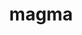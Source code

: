 ---
title: "magma"
layout: cache
categories: [package, develop]
meta: {"versions": ["2.7.2", "2.8.0"], "compilers": ["gcc@=11.4.0", "gcc@=9.4.0"], "oss": ["ubuntu20.04", "ubuntu22.04"], "platforms": ["linux"], "targets": ["neoverse_v1", "neoverse_v2", "ppc64le", "x86_64_v3"], "stacks": ["e4s-neoverse-v2", "e4s-neoverse_v1", "e4s-power", "e4s-rocm-external", "ml-linux-x86_64-cuda", "root"], "num_specs": 46, "num_specs_by_stack": {"e4s-power": 4, "root": 46, "e4s-neoverse_v1": 9, "e4s-neoverse-v2": 4, "e4s-rocm-external": 18, "ml-linux-x86_64-cuda": 8}}
spec_details: [{"hash": "djuf5ctug4tobdsonoywms3bryut7aq3", "compiler": "gcc@=9.4.0", "versions": ["2.8.0"], "os": "ubuntu20.04", "platform": "linux", "target": "ppc64le", "variants": ["build_system=cmake", "build_type=Release", "+cuda", "cuda_arch=70", "+fortran", "generator=make", "~ipo", "~rocm", "+shared"], "stacks": ["e4s-power", "root"], "size": "-", "tarball": "https://binaries.spack.io/develop/build_cache/linux-ubuntu20.04-ppc64le/gcc-9.4.0/magma-2.8.0/linux-ubuntu20.04-ppc64le-gcc-9.4.0-magma-2.8.0-djuf5ctug4tobdsonoywms3bryut7aq3.spack"}, {"hash": "4rqlanhe4yalu5li7dv56qg6jlrgi3je", "compiler": "gcc@=9.4.0", "versions": ["2.8.0"], "os": "ubuntu20.04", "platform": "linux", "target": "ppc64le", "variants": ["build_system=cmake", "build_type=Release", "+cuda", "cuda_arch=70", "+fortran", "generator=make", "~ipo", "~rocm", "+shared"], "stacks": ["e4s-power", "root"], "size": "-", "tarball": "https://binaries.spack.io/develop/build_cache/linux-ubuntu20.04-ppc64le/gcc-9.4.0/magma-2.8.0/linux-ubuntu20.04-ppc64le-gcc-9.4.0-magma-2.8.0-4rqlanhe4yalu5li7dv56qg6jlrgi3je.spack"}, {"hash": "qluit3ijelddwhk5yktyn3rpdpcx4bvt", "compiler": "gcc@=9.4.0", "versions": ["2.8.0"], "os": "ubuntu20.04", "platform": "linux", "target": "ppc64le", "variants": ["build_system=cmake", "build_type=Release", "+cuda", "cuda_arch=70", "+fortran", "generator=make", "~ipo", "~rocm", "+shared"], "stacks": ["e4s-power", "root"], "size": "-", "tarball": "https://binaries.spack.io/develop/build_cache/linux-ubuntu20.04-ppc64le/gcc-9.4.0/magma-2.8.0/linux-ubuntu20.04-ppc64le-gcc-9.4.0-magma-2.8.0-qluit3ijelddwhk5yktyn3rpdpcx4bvt.spack"}, {"hash": "n27zlrfesab7chfv62ioaapjg3dcnidm", "compiler": "gcc@=9.4.0", "versions": ["2.8.0"], "os": "ubuntu20.04", "platform": "linux", "target": "ppc64le", "variants": ["build_system=cmake", "build_type=Release", "+cuda", "cuda_arch=70", "+fortran", "generator=make", "~ipo", "~rocm", "+shared"], "stacks": ["e4s-power", "root"], "size": "-", "tarball": "https://binaries.spack.io/develop/build_cache/linux-ubuntu20.04-ppc64le/gcc-9.4.0/magma-2.8.0/linux-ubuntu20.04-ppc64le-gcc-9.4.0-magma-2.8.0-n27zlrfesab7chfv62ioaapjg3dcnidm.spack"}, {"hash": "54cym3k35lfljabem4jukpj6uv3ipoec", "compiler": "gcc@=11.4.0", "versions": ["2.8.0"], "os": "ubuntu22.04", "platform": "linux", "target": "neoverse_v1", "variants": ["build_system=cmake", "build_type=Release", "+cuda", "cuda_arch=90", "+fortran", "generator=make", "~ipo", "~rocm", "+shared"], "stacks": ["root"], "size": "-", "tarball": "https://binaries.spack.io/develop/build_cache/linux-ubuntu22.04-neoverse_v1/gcc-11.4.0/magma-2.8.0/linux-ubuntu22.04-neoverse_v1-gcc-11.4.0-magma-2.8.0-54cym3k35lfljabem4jukpj6uv3ipoec.spack"}, {"hash": "7qznbzcwmjmyaicpurxwci3giakyionl", "compiler": "gcc@=11.4.0", "versions": ["2.8.0"], "os": "ubuntu22.04", "platform": "linux", "target": "neoverse_v1", "variants": ["build_system=cmake", "build_type=Release", "+cuda", "cuda_arch=75", "+fortran", "generator=make", "~ipo", "~rocm", "+shared"], "stacks": ["root"], "size": "-", "tarball": "https://binaries.spack.io/develop/build_cache/linux-ubuntu22.04-neoverse_v1/gcc-11.4.0/magma-2.8.0/linux-ubuntu22.04-neoverse_v1-gcc-11.4.0-magma-2.8.0-7qznbzcwmjmyaicpurxwci3giakyionl.spack"}, {"hash": "p26pwb77ur3bbrwo7532pridoow5jne7", "compiler": "gcc@=11.4.0", "versions": ["2.8.0"], "os": "ubuntu22.04", "platform": "linux", "target": "neoverse_v1", "variants": ["build_system=cmake", "build_type=Release", "+cuda", "cuda_arch=75", "+fortran", "generator=make", "~ipo", "~rocm", "+shared"], "stacks": ["e4s-neoverse_v1", "root"], "size": "-", "tarball": "https://binaries.spack.io/develop/build_cache/linux-ubuntu22.04-neoverse_v1/gcc-11.4.0/magma-2.8.0/linux-ubuntu22.04-neoverse_v1-gcc-11.4.0-magma-2.8.0-p26pwb77ur3bbrwo7532pridoow5jne7.spack"}, {"hash": "xy2iovlmbwwmjqk3e4lggn4zudiiw5jp", "compiler": "gcc@=11.4.0", "versions": ["2.8.0"], "os": "ubuntu22.04", "platform": "linux", "target": "neoverse_v1", "variants": ["build_system=cmake", "build_type=Release", "+cuda", "cuda_arch=80", "+fortran", "generator=make", "~ipo", "~rocm", "+shared"], "stacks": ["e4s-neoverse_v1", "root"], "size": "-", "tarball": "https://binaries.spack.io/develop/build_cache/linux-ubuntu22.04-neoverse_v1/gcc-11.4.0/magma-2.8.0/linux-ubuntu22.04-neoverse_v1-gcc-11.4.0-magma-2.8.0-xy2iovlmbwwmjqk3e4lggn4zudiiw5jp.spack"}, {"hash": "j6v4f6dx75rsd4kn5axj7qb5tbshvkbl", "compiler": "gcc@=11.4.0", "versions": ["2.8.0"], "os": "ubuntu22.04", "platform": "linux", "target": "neoverse_v1", "variants": ["build_system=cmake", "build_type=Release", "+cuda", "cuda_arch=80", "+fortran", "generator=make", "~ipo", "~rocm", "+shared"], "stacks": ["e4s-neoverse_v1", "root"], "size": "-", "tarball": "https://binaries.spack.io/develop/build_cache/linux-ubuntu22.04-neoverse_v1/gcc-11.4.0/magma-2.8.0/linux-ubuntu22.04-neoverse_v1-gcc-11.4.0-magma-2.8.0-j6v4f6dx75rsd4kn5axj7qb5tbshvkbl.spack"}, {"hash": "bfeaj5t2adjhvdndhwfximsvigjk3zno", "compiler": "gcc@=11.4.0", "versions": ["2.8.0"], "os": "ubuntu22.04", "platform": "linux", "target": "neoverse_v1", "variants": ["build_system=cmake", "build_type=Release", "+cuda", "cuda_arch=80", "+fortran", "generator=make", "~ipo", "~rocm", "+shared"], "stacks": ["root"], "size": "-", "tarball": "https://binaries.spack.io/develop/build_cache/linux-ubuntu22.04-neoverse_v1/gcc-11.4.0/magma-2.8.0/linux-ubuntu22.04-neoverse_v1-gcc-11.4.0-magma-2.8.0-bfeaj5t2adjhvdndhwfximsvigjk3zno.spack"}, {"hash": "qw4sj7i3tj65crltvt76sxrejwlxlb7j", "compiler": "gcc@=11.4.0", "versions": ["2.8.0"], "os": "ubuntu22.04", "platform": "linux", "target": "neoverse_v1", "variants": ["build_system=cmake", "build_type=Release", "+cuda", "cuda_arch=75", "+fortran", "generator=make", "~ipo", "~rocm", "+shared"], "stacks": ["e4s-neoverse_v1", "root"], "size": "-", "tarball": "https://binaries.spack.io/develop/build_cache/linux-ubuntu22.04-neoverse_v1/gcc-11.4.0/magma-2.8.0/linux-ubuntu22.04-neoverse_v1-gcc-11.4.0-magma-2.8.0-qw4sj7i3tj65crltvt76sxrejwlxlb7j.spack"}, {"hash": "eoo2gb6fvtm46pa7r5cxd32hsljt3zpd", "compiler": "gcc@=11.4.0", "versions": ["2.8.0"], "os": "ubuntu22.04", "platform": "linux", "target": "neoverse_v1", "variants": ["build_system=cmake", "build_type=Release", "+cuda", "cuda_arch=75", "+fortran", "generator=make", "~ipo", "~rocm", "+shared"], "stacks": ["e4s-neoverse_v1", "root"], "size": "-", "tarball": "https://binaries.spack.io/develop/build_cache/linux-ubuntu22.04-neoverse_v1/gcc-11.4.0/magma-2.8.0/linux-ubuntu22.04-neoverse_v1-gcc-11.4.0-magma-2.8.0-eoo2gb6fvtm46pa7r5cxd32hsljt3zpd.spack"}, {"hash": "uwnbdrtumz2yni2j3g6nqswtc43jgxrp", "compiler": "gcc@=11.4.0", "versions": ["2.8.0"], "os": "ubuntu22.04", "platform": "linux", "target": "neoverse_v1", "variants": ["build_system=cmake", "build_type=Release", "+cuda", "cuda_arch=80", "+fortran", "generator=make", "~ipo", "~rocm", "+shared"], "stacks": ["e4s-neoverse_v1", "root"], "size": "-", "tarball": "https://binaries.spack.io/develop/build_cache/linux-ubuntu22.04-neoverse_v1/gcc-11.4.0/magma-2.8.0/linux-ubuntu22.04-neoverse_v1-gcc-11.4.0-magma-2.8.0-uwnbdrtumz2yni2j3g6nqswtc43jgxrp.spack"}, {"hash": "y4hpdj5vbtwkglvpqkpdj3qiir6tyd3z", "compiler": "gcc@=11.4.0", "versions": ["2.8.0"], "os": "ubuntu22.04", "platform": "linux", "target": "neoverse_v1", "variants": ["build_system=cmake", "build_type=Release", "+cuda", "cuda_arch=90", "+fortran", "generator=make", "~ipo", "~rocm", "+shared"], "stacks": ["e4s-neoverse_v1", "root"], "size": "-", "tarball": "https://binaries.spack.io/develop/build_cache/linux-ubuntu22.04-neoverse_v1/gcc-11.4.0/magma-2.8.0/linux-ubuntu22.04-neoverse_v1-gcc-11.4.0-magma-2.8.0-y4hpdj5vbtwkglvpqkpdj3qiir6tyd3z.spack"}, {"hash": "5wt7ghrddv47feyspi3b42r5leega2op", "compiler": "gcc@=11.4.0", "versions": ["2.8.0"], "os": "ubuntu22.04", "platform": "linux", "target": "neoverse_v1", "variants": ["build_system=cmake", "build_type=Release", "+cuda", "cuda_arch=90", "+fortran", "generator=make", "~ipo", "~rocm", "+shared"], "stacks": ["e4s-neoverse_v1", "root"], "size": "-", "tarball": "https://binaries.spack.io/develop/build_cache/linux-ubuntu22.04-neoverse_v1/gcc-11.4.0/magma-2.8.0/linux-ubuntu22.04-neoverse_v1-gcc-11.4.0-magma-2.8.0-5wt7ghrddv47feyspi3b42r5leega2op.spack"}, {"hash": "j2rz5k4kfenn7id3vyaolsdhuohv22je", "compiler": "gcc@=11.4.0", "versions": ["2.8.0"], "os": "ubuntu22.04", "platform": "linux", "target": "neoverse_v1", "variants": ["build_system=cmake", "build_type=Release", "+cuda", "cuda_arch=90", "+fortran", "generator=make", "~ipo", "~rocm", "+shared"], "stacks": ["e4s-neoverse_v1", "root"], "size": "-", "tarball": "https://binaries.spack.io/develop/build_cache/linux-ubuntu22.04-neoverse_v1/gcc-11.4.0/magma-2.8.0/linux-ubuntu22.04-neoverse_v1-gcc-11.4.0-magma-2.8.0-j2rz5k4kfenn7id3vyaolsdhuohv22je.spack"}, {"hash": "23w5zxonluxjsz42rlsijurtsa43v5hz", "compiler": "gcc@=11.4.0", "versions": ["2.8.0"], "os": "ubuntu22.04", "platform": "linux", "target": "neoverse_v2", "variants": ["build_system=cmake", "build_type=Release", "+cuda", "cuda_arch=90", "+fortran", "generator=make", "~ipo", "~rocm", "+shared"], "stacks": ["root", "e4s-neoverse-v2"], "size": "-", "tarball": "https://binaries.spack.io/develop/build_cache/linux-ubuntu22.04-neoverse_v2/gcc-11.4.0/magma-2.8.0/linux-ubuntu22.04-neoverse_v2-gcc-11.4.0-magma-2.8.0-23w5zxonluxjsz42rlsijurtsa43v5hz.spack"}, {"hash": "qeyfggf4lranak4ca5ik35kcq7xob66h", "compiler": "gcc@=11.4.0", "versions": ["2.8.0"], "os": "ubuntu22.04", "platform": "linux", "target": "neoverse_v2", "variants": ["build_system=cmake", "build_type=Release", "+cuda", "cuda_arch=90", "+fortran", "generator=make", "~ipo", "~rocm", "+shared"], "stacks": ["root", "e4s-neoverse-v2"], "size": "-", "tarball": "https://binaries.spack.io/develop/build_cache/linux-ubuntu22.04-neoverse_v2/gcc-11.4.0/magma-2.8.0/linux-ubuntu22.04-neoverse_v2-gcc-11.4.0-magma-2.8.0-qeyfggf4lranak4ca5ik35kcq7xob66h.spack"}, {"hash": "wczvr2hkcfg3reeeci3yvmdkaapcmpug", "compiler": "gcc@=11.4.0", "versions": ["2.8.0"], "os": "ubuntu22.04", "platform": "linux", "target": "neoverse_v2", "variants": ["build_system=cmake", "build_type=Release", "+cuda", "cuda_arch=90", "+fortran", "generator=make", "~ipo", "~rocm", "+shared"], "stacks": ["root", "e4s-neoverse-v2"], "size": "-", "tarball": "https://binaries.spack.io/develop/build_cache/linux-ubuntu22.04-neoverse_v2/gcc-11.4.0/magma-2.8.0/linux-ubuntu22.04-neoverse_v2-gcc-11.4.0-magma-2.8.0-wczvr2hkcfg3reeeci3yvmdkaapcmpug.spack"}, {"hash": "w4rrnaza4jhes3wrm6iuwow6lxp3xywq", "compiler": "gcc@=11.4.0", "versions": ["2.8.0"], "os": "ubuntu22.04", "platform": "linux", "target": "neoverse_v2", "variants": ["build_system=cmake", "build_type=Release", "+cuda", "cuda_arch=90", "+fortran", "generator=make", "~ipo", "~rocm", "+shared"], "stacks": ["root", "e4s-neoverse-v2"], "size": "-", "tarball": "https://binaries.spack.io/develop/build_cache/linux-ubuntu22.04-neoverse_v2/gcc-11.4.0/magma-2.8.0/linux-ubuntu22.04-neoverse_v2-gcc-11.4.0-magma-2.8.0-w4rrnaza4jhes3wrm6iuwow6lxp3xywq.spack"}, {"hash": "eu62phbdxtb6aoziktj5rhsqls2hubue", "compiler": "gcc@=11.4.0", "versions": ["2.7.2"], "os": "ubuntu22.04", "platform": "linux", "target": "x86_64_v3", "variants": ["amdgpu_target=gfx90a", "build_system=cmake", "build_type=Release", "~cuda", "+fortran", "generator=make", "~ipo", "+rocm", "+shared"], "stacks": ["e4s-rocm-external", "root"], "size": "-", "tarball": "https://binaries.spack.io/develop/build_cache/linux-ubuntu22.04-x86_64_v3/gcc-11.4.0/magma-2.7.2/linux-ubuntu22.04-x86_64_v3-gcc-11.4.0-magma-2.7.2-eu62phbdxtb6aoziktj5rhsqls2hubue.spack"}, {"hash": "ofy4khft7ilyi3iqdean5jrk2s5ax77w", "compiler": "gcc@=11.4.0", "versions": ["2.7.2"], "os": "ubuntu22.04", "platform": "linux", "target": "x86_64_v3", "variants": ["amdgpu_target=gfx908", "build_system=cmake", "build_type=Release", "~cuda", "+fortran", "generator=make", "~ipo", "+rocm", "+shared"], "stacks": ["e4s-rocm-external", "root"], "size": "-", "tarball": "https://binaries.spack.io/develop/build_cache/linux-ubuntu22.04-x86_64_v3/gcc-11.4.0/magma-2.7.2/linux-ubuntu22.04-x86_64_v3-gcc-11.4.0-magma-2.7.2-ofy4khft7ilyi3iqdean5jrk2s5ax77w.spack"}, {"hash": "5pevzeheai2lu32goinqk3djoqkifgxj", "compiler": "gcc@=11.4.0", "versions": ["2.7.2"], "os": "ubuntu22.04", "platform": "linux", "target": "x86_64_v3", "variants": ["amdgpu_target=gfx90a", "build_system=cmake", "build_type=Release", "~cuda", "+fortran", "generator=make", "~ipo", "+rocm", "+shared"], "stacks": ["e4s-rocm-external", "root"], "size": "-", "tarball": "https://binaries.spack.io/develop/build_cache/linux-ubuntu22.04-x86_64_v3/gcc-11.4.0/magma-2.7.2/linux-ubuntu22.04-x86_64_v3-gcc-11.4.0-magma-2.7.2-5pevzeheai2lu32goinqk3djoqkifgxj.spack"}, {"hash": "3bnyoatcbqvvyv5d5bwwl3uchcv6k4zt", "compiler": "gcc@=11.4.0", "versions": ["2.7.2"], "os": "ubuntu22.04", "platform": "linux", "target": "x86_64_v3", "variants": ["amdgpu_target=gfx908", "build_system=cmake", "build_type=Release", "~cuda", "+fortran", "generator=make", "~ipo", "+rocm", "+shared"], "stacks": ["e4s-rocm-external", "root"], "size": "-", "tarball": "https://binaries.spack.io/develop/build_cache/linux-ubuntu22.04-x86_64_v3/gcc-11.4.0/magma-2.7.2/linux-ubuntu22.04-x86_64_v3-gcc-11.4.0-magma-2.7.2-3bnyoatcbqvvyv5d5bwwl3uchcv6k4zt.spack"}, {"hash": "d3jtcxnvt77bzlyjrc376u4hw3suszv2", "compiler": "gcc@=11.4.0", "versions": ["2.7.2"], "os": "ubuntu22.04", "platform": "linux", "target": "x86_64_v3", "variants": ["amdgpu_target=gfx90a", "build_system=cmake", "build_type=Release", "~cuda", "+fortran", "generator=make", "~ipo", "+rocm", "+shared"], "stacks": ["e4s-rocm-external", "root"], "size": "-", "tarball": "https://binaries.spack.io/develop/build_cache/linux-ubuntu22.04-x86_64_v3/gcc-11.4.0/magma-2.7.2/linux-ubuntu22.04-x86_64_v3-gcc-11.4.0-magma-2.7.2-d3jtcxnvt77bzlyjrc376u4hw3suszv2.spack"}, {"hash": "ceday6mvzpcrswrxig5dd2qtu4mqf3bp", "compiler": "gcc@=11.4.0", "versions": ["2.7.2"], "os": "ubuntu22.04", "platform": "linux", "target": "x86_64_v3", "variants": ["amdgpu_target=gfx908", "build_system=cmake", "build_type=Release", "~cuda", "+fortran", "generator=make", "~ipo", "+rocm", "+shared"], "stacks": ["e4s-rocm-external", "root"], "size": "-", "tarball": "https://binaries.spack.io/develop/build_cache/linux-ubuntu22.04-x86_64_v3/gcc-11.4.0/magma-2.7.2/linux-ubuntu22.04-x86_64_v3-gcc-11.4.0-magma-2.7.2-ceday6mvzpcrswrxig5dd2qtu4mqf3bp.spack"}, {"hash": "vuj6tj6ohfbi474bwdxsmxm7rub353sq", "compiler": "gcc@=11.4.0", "versions": ["2.8.0"], "os": "ubuntu22.04", "platform": "linux", "target": "x86_64_v3", "variants": ["amdgpu_target=gfx908", "build_system=cmake", "build_type=Release", "~cuda", "+fortran", "generator=make", "~ipo", "+rocm", "+shared"], "stacks": ["e4s-rocm-external", "root"], "size": "-", "tarball": "https://binaries.spack.io/develop/build_cache/linux-ubuntu22.04-x86_64_v3/gcc-11.4.0/magma-2.8.0/linux-ubuntu22.04-x86_64_v3-gcc-11.4.0-magma-2.8.0-vuj6tj6ohfbi474bwdxsmxm7rub353sq.spack"}, {"hash": "fozgioybxqpsqv7ocxk3ourpiiu4ihrj", "compiler": "gcc@=11.4.0", "versions": ["2.8.0"], "os": "ubuntu22.04", "platform": "linux", "target": "x86_64_v3", "variants": ["amdgpu_target=gfx908", "build_system=cmake", "build_type=Release", "~cuda", "+fortran", "generator=make", "~ipo", "+rocm", "+shared"], "stacks": ["e4s-rocm-external", "root"], "size": "-", "tarball": "https://binaries.spack.io/develop/build_cache/linux-ubuntu22.04-x86_64_v3/gcc-11.4.0/magma-2.8.0/linux-ubuntu22.04-x86_64_v3-gcc-11.4.0-magma-2.8.0-fozgioybxqpsqv7ocxk3ourpiiu4ihrj.spack"}, {"hash": "i5w3p7p5qd7sc5guzcc3lxz37g65vlia", "compiler": "gcc@=11.4.0", "versions": ["2.8.0"], "os": "ubuntu22.04", "platform": "linux", "target": "x86_64_v3", "variants": ["amdgpu_target=gfx908", "build_system=cmake", "build_type=Release", "~cuda", "+fortran", "generator=make", "~ipo", "+rocm", "+shared"], "stacks": ["e4s-rocm-external", "root"], "size": "-", "tarball": "https://binaries.spack.io/develop/build_cache/linux-ubuntu22.04-x86_64_v3/gcc-11.4.0/magma-2.8.0/linux-ubuntu22.04-x86_64_v3-gcc-11.4.0-magma-2.8.0-i5w3p7p5qd7sc5guzcc3lxz37g65vlia.spack"}, {"hash": "jg3otqoowm4umesvqbtxsxd4dd7qmjni", "compiler": "gcc@=11.4.0", "versions": ["2.8.0"], "os": "ubuntu22.04", "platform": "linux", "target": "x86_64_v3", "variants": ["amdgpu_target=gfx90a", "build_system=cmake", "build_type=Release", "~cuda", "+fortran", "generator=make", "~ipo", "+rocm", "+shared"], "stacks": ["e4s-rocm-external", "root"], "size": "-", "tarball": "https://binaries.spack.io/develop/build_cache/linux-ubuntu22.04-x86_64_v3/gcc-11.4.0/magma-2.8.0/linux-ubuntu22.04-x86_64_v3-gcc-11.4.0-magma-2.8.0-jg3otqoowm4umesvqbtxsxd4dd7qmjni.spack"}, {"hash": "uqtv3mmqxbj5p6yjlvz263ul7bmgybnq", "compiler": "gcc@=11.4.0", "versions": ["2.8.0"], "os": "ubuntu22.04", "platform": "linux", "target": "x86_64_v3", "variants": ["build_system=cmake", "build_type=Release", "+cuda", "cuda_arch=80", "+fortran", "generator=make", "~ipo", "~rocm", "+shared"], "stacks": ["ml-linux-x86_64-cuda", "root"], "size": "-", "tarball": "https://binaries.spack.io/develop/build_cache/linux-ubuntu22.04-x86_64_v3/gcc-11.4.0/magma-2.8.0/linux-ubuntu22.04-x86_64_v3-gcc-11.4.0-magma-2.8.0-uqtv3mmqxbj5p6yjlvz263ul7bmgybnq.spack"}, {"hash": "iyl5p3r2i2kjchwf6wtzrczmeswskkpg", "compiler": "gcc@=11.4.0", "versions": ["2.8.0"], "os": "ubuntu22.04", "platform": "linux", "target": "x86_64_v3", "variants": ["build_system=cmake", "build_type=Release", "+cuda", "cuda_arch=80", "+fortran", "generator=make", "~ipo", "~rocm", "+shared"], "stacks": ["ml-linux-x86_64-cuda", "root"], "size": "-", "tarball": "https://binaries.spack.io/develop/build_cache/linux-ubuntu22.04-x86_64_v3/gcc-11.4.0/magma-2.8.0/linux-ubuntu22.04-x86_64_v3-gcc-11.4.0-magma-2.8.0-iyl5p3r2i2kjchwf6wtzrczmeswskkpg.spack"}, {"hash": "gitupboqmiswdkbfhljqfdzs3cavgpfy", "compiler": "gcc@=11.4.0", "versions": ["2.8.0"], "os": "ubuntu22.04", "platform": "linux", "target": "x86_64_v3", "variants": ["build_system=cmake", "build_type=Release", "+cuda", "cuda_arch=80", "+fortran", "generator=make", "~ipo", "~rocm", "+shared"], "stacks": ["ml-linux-x86_64-cuda", "root"], "size": "-", "tarball": "https://binaries.spack.io/develop/build_cache/linux-ubuntu22.04-x86_64_v3/gcc-11.4.0/magma-2.8.0/linux-ubuntu22.04-x86_64_v3-gcc-11.4.0-magma-2.8.0-gitupboqmiswdkbfhljqfdzs3cavgpfy.spack"}, {"hash": "zefoct37he7vvgyivtp2kssorsvscxgp", "compiler": "gcc@=11.4.0", "versions": ["2.8.0"], "os": "ubuntu22.04", "platform": "linux", "target": "x86_64_v3", "variants": ["amdgpu_target=gfx90a", "build_system=cmake", "build_type=Release", "~cuda", "+fortran", "generator=make", "~ipo", "+rocm", "+shared"], "stacks": ["e4s-rocm-external", "root"], "size": "-", "tarball": "https://binaries.spack.io/develop/build_cache/linux-ubuntu22.04-x86_64_v3/gcc-11.4.0/magma-2.8.0/linux-ubuntu22.04-x86_64_v3-gcc-11.4.0-magma-2.8.0-zefoct37he7vvgyivtp2kssorsvscxgp.spack"}, {"hash": "udrehjcfsw5biwoyo5b2ozisnkqcmbe7", "compiler": "gcc@=11.4.0", "versions": ["2.8.0"], "os": "ubuntu22.04", "platform": "linux", "target": "x86_64_v3", "variants": ["build_system=cmake", "build_type=Release", "+cuda", "cuda_arch=80", "+fortran", "generator=make", "~ipo", "~rocm", "+shared"], "stacks": ["ml-linux-x86_64-cuda", "root"], "size": "-", "tarball": "https://binaries.spack.io/develop/build_cache/linux-ubuntu22.04-x86_64_v3/gcc-11.4.0/magma-2.8.0/linux-ubuntu22.04-x86_64_v3-gcc-11.4.0-magma-2.8.0-udrehjcfsw5biwoyo5b2ozisnkqcmbe7.spack"}, {"hash": "j4pl2wgoxiw6xdwccscnioj7awlzpcjp", "compiler": "gcc@=11.4.0", "versions": ["2.8.0"], "os": "ubuntu22.04", "platform": "linux", "target": "x86_64_v3", "variants": ["amdgpu_target=gfx908", "build_system=cmake", "build_type=Release", "~cuda", "+fortran", "generator=make", "~ipo", "+rocm", "+shared"], "stacks": ["e4s-rocm-external", "root"], "size": "-", "tarball": "https://binaries.spack.io/develop/build_cache/linux-ubuntu22.04-x86_64_v3/gcc-11.4.0/magma-2.8.0/linux-ubuntu22.04-x86_64_v3-gcc-11.4.0-magma-2.8.0-j4pl2wgoxiw6xdwccscnioj7awlzpcjp.spack"}, {"hash": "cejkcbwn5svrxlemcmboc62f53742fsf", "compiler": "gcc@=11.4.0", "versions": ["2.8.0"], "os": "ubuntu22.04", "platform": "linux", "target": "x86_64_v3", "variants": ["amdgpu_target=gfx908", "build_system=cmake", "build_type=Release", "~cuda", "+fortran", "generator=make", "~ipo", "+rocm", "+shared"], "stacks": ["e4s-rocm-external", "root"], "size": "-", "tarball": "https://binaries.spack.io/develop/build_cache/linux-ubuntu22.04-x86_64_v3/gcc-11.4.0/magma-2.8.0/linux-ubuntu22.04-x86_64_v3-gcc-11.4.0-magma-2.8.0-cejkcbwn5svrxlemcmboc62f53742fsf.spack"}, {"hash": "earzhnevhv544nios2p6wuibpbyizdh5", "compiler": "gcc@=11.4.0", "versions": ["2.8.0"], "os": "ubuntu22.04", "platform": "linux", "target": "x86_64_v3", "variants": ["build_system=cmake", "build_type=Release", "+cuda", "cuda_arch=80", "+fortran", "generator=make", "~ipo", "~rocm", "+shared"], "stacks": ["ml-linux-x86_64-cuda", "root"], "size": "-", "tarball": "https://binaries.spack.io/develop/build_cache/linux-ubuntu22.04-x86_64_v3/gcc-11.4.0/magma-2.8.0/linux-ubuntu22.04-x86_64_v3-gcc-11.4.0-magma-2.8.0-earzhnevhv544nios2p6wuibpbyizdh5.spack"}, {"hash": "elqtatfcasxhiafuh43h46zmoab3bvcv", "compiler": "gcc@=11.4.0", "versions": ["2.8.0"], "os": "ubuntu22.04", "platform": "linux", "target": "x86_64_v3", "variants": ["amdgpu_target=gfx90a", "build_system=cmake", "build_type=Release", "~cuda", "+fortran", "generator=make", "~ipo", "+rocm", "+shared"], "stacks": ["e4s-rocm-external", "root"], "size": "-", "tarball": "https://binaries.spack.io/develop/build_cache/linux-ubuntu22.04-x86_64_v3/gcc-11.4.0/magma-2.8.0/linux-ubuntu22.04-x86_64_v3-gcc-11.4.0-magma-2.8.0-elqtatfcasxhiafuh43h46zmoab3bvcv.spack"}, {"hash": "7zyaot3rsqrkfowcl4vc7rbkfnyzc2s2", "compiler": "gcc@=11.4.0", "versions": ["2.8.0"], "os": "ubuntu22.04", "platform": "linux", "target": "x86_64_v3", "variants": ["amdgpu_target=gfx908", "build_system=cmake", "build_type=Release", "~cuda", "+fortran", "generator=make", "~ipo", "+rocm", "+shared"], "stacks": ["e4s-rocm-external", "root"], "size": "-", "tarball": "https://binaries.spack.io/develop/build_cache/linux-ubuntu22.04-x86_64_v3/gcc-11.4.0/magma-2.8.0/linux-ubuntu22.04-x86_64_v3-gcc-11.4.0-magma-2.8.0-7zyaot3rsqrkfowcl4vc7rbkfnyzc2s2.spack"}, {"hash": "27a5j5a367ih74zadobemcwo3kqieqoo", "compiler": "gcc@=11.4.0", "versions": ["2.8.0"], "os": "ubuntu22.04", "platform": "linux", "target": "x86_64_v3", "variants": ["amdgpu_target=gfx90a", "build_system=cmake", "build_type=Release", "~cuda", "+fortran", "generator=make", "~ipo", "+rocm", "+shared"], "stacks": ["e4s-rocm-external", "root"], "size": "-", "tarball": "https://binaries.spack.io/develop/build_cache/linux-ubuntu22.04-x86_64_v3/gcc-11.4.0/magma-2.8.0/linux-ubuntu22.04-x86_64_v3-gcc-11.4.0-magma-2.8.0-27a5j5a367ih74zadobemcwo3kqieqoo.spack"}, {"hash": "i5avwshfmof6hrgitcabfjayl4oo5eyt", "compiler": "gcc@=11.4.0", "versions": ["2.8.0"], "os": "ubuntu22.04", "platform": "linux", "target": "x86_64_v3", "variants": ["amdgpu_target=gfx90a", "build_system=cmake", "build_type=Release", "~cuda", "+fortran", "generator=make", "~ipo", "+rocm", "+shared"], "stacks": ["e4s-rocm-external", "root"], "size": "-", "tarball": "https://binaries.spack.io/develop/build_cache/linux-ubuntu22.04-x86_64_v3/gcc-11.4.0/magma-2.8.0/linux-ubuntu22.04-x86_64_v3-gcc-11.4.0-magma-2.8.0-i5avwshfmof6hrgitcabfjayl4oo5eyt.spack"}, {"hash": "7yr3fbee3mjshwzcl774fge7wzlzrz7q", "compiler": "gcc@=11.4.0", "versions": ["2.8.0"], "os": "ubuntu22.04", "platform": "linux", "target": "x86_64_v3", "variants": ["amdgpu_target=gfx90a", "build_system=cmake", "build_type=Release", "~cuda", "+fortran", "generator=make", "~ipo", "+rocm", "+shared"], "stacks": ["e4s-rocm-external", "root"], "size": "-", "tarball": "https://binaries.spack.io/develop/build_cache/linux-ubuntu22.04-x86_64_v3/gcc-11.4.0/magma-2.8.0/linux-ubuntu22.04-x86_64_v3-gcc-11.4.0-magma-2.8.0-7yr3fbee3mjshwzcl774fge7wzlzrz7q.spack"}, {"hash": "adeyjjbonquozr446s7gktzasz22mz7r", "compiler": "gcc@=11.4.0", "versions": ["2.8.0"], "os": "ubuntu22.04", "platform": "linux", "target": "x86_64_v3", "variants": ["build_system=cmake", "build_type=Release", "+cuda", "cuda_arch=80", "+fortran", "generator=make", "~ipo", "~rocm", "+shared"], "stacks": ["ml-linux-x86_64-cuda", "root"], "size": "-", "tarball": "https://binaries.spack.io/develop/build_cache/linux-ubuntu22.04-x86_64_v3/gcc-11.4.0/magma-2.8.0/linux-ubuntu22.04-x86_64_v3-gcc-11.4.0-magma-2.8.0-adeyjjbonquozr446s7gktzasz22mz7r.spack"}, {"hash": "mvlh4lm4phe3yth3yn3nriqutjay74so", "compiler": "gcc@=11.4.0", "versions": ["2.8.0"], "os": "ubuntu22.04", "platform": "linux", "target": "x86_64_v3", "variants": ["build_system=cmake", "build_type=Release", "+cuda", "cuda_arch=80", "+fortran", "generator=make", "~ipo", "~rocm", "+shared"], "stacks": ["ml-linux-x86_64-cuda", "root"], "size": "-", "tarball": "https://binaries.spack.io/develop/build_cache/linux-ubuntu22.04-x86_64_v3/gcc-11.4.0/magma-2.8.0/linux-ubuntu22.04-x86_64_v3-gcc-11.4.0-magma-2.8.0-mvlh4lm4phe3yth3yn3nriqutjay74so.spack"}, {"hash": "34dkmrc5lqtwkeuktn57ie4goppn6pmw", "compiler": "gcc@=11.4.0", "versions": ["2.8.0"], "os": "ubuntu22.04", "platform": "linux", "target": "x86_64_v3", "variants": ["build_system=cmake", "build_type=Release", "+cuda", "cuda_arch=80", "+fortran", "generator=make", "~ipo", "~rocm", "+shared"], "stacks": ["ml-linux-x86_64-cuda", "root"], "size": "-", "tarball": "https://binaries.spack.io/develop/build_cache/linux-ubuntu22.04-x86_64_v3/gcc-11.4.0/magma-2.8.0/linux-ubuntu22.04-x86_64_v3-gcc-11.4.0-magma-2.8.0-34dkmrc5lqtwkeuktn57ie4goppn6pmw.spack"}]
---